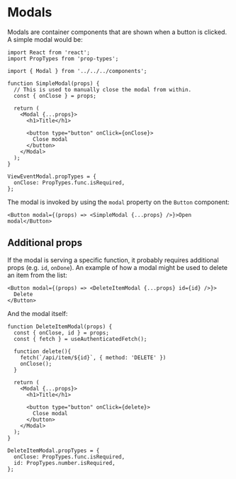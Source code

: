 # Modals

Modals are container components that are shown when a button is clicked. A simple modal would be:

```tsx
import React from 'react';
import PropTypes from 'prop-types';

import { Modal } from '../../../components';

function SimpleModal(props) {
  // This is used to manually close the modal from within.
  const { onClose } = props;

  return (
    <Modal {...props}>
      <h1>Title</h1>

      <button type="button" onClick={onClose}>
        Close modal
      </button>
    </Modal>
  );
}

ViewEventModal.propTypes = {
  onClose: PropTypes.func.isRequired,
};
```

The modal is invoked by using the `modal` property on the `Button` component:

```tsx
<Button modal={(props) => <SimpleModal {...props} />}>Open modal</Button>
```

## Additional props

If the modal is serving a specific function, it probably requires additional props (e.g. `id`, `onDone`).
An example of how a modal might be used to delete an item from the list:

```tsx
<Button modal={(props) => <DeleteItemModal {...props} id={id} />}>
  Delete
</Button>
```

And the modal itself:

```tsx
function DeleteItemModal(props) {
  const { onClose, id } = props;
  const { fetch } = useAuthenticatedFetch();

  function delete(){
    fetch(`/api/item/${id}`, { method: 'DELETE' })
    onClose();
  }

  return (
    <Modal {...props}>
      <h1>Title</h1>

      <button type="button" onClick={delete}>
        Close modal
      </button>
    </Modal>
  );
}

DeleteItemModal.propTypes = {
  onClose: PropTypes.func.isRequired,
  id: PropTypes.number.isRequired,
};
```
